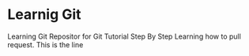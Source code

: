# Learnig Git
Learning Git Repositor for Git Tutorial Step By Step
Learning how to pull request. This is the line
